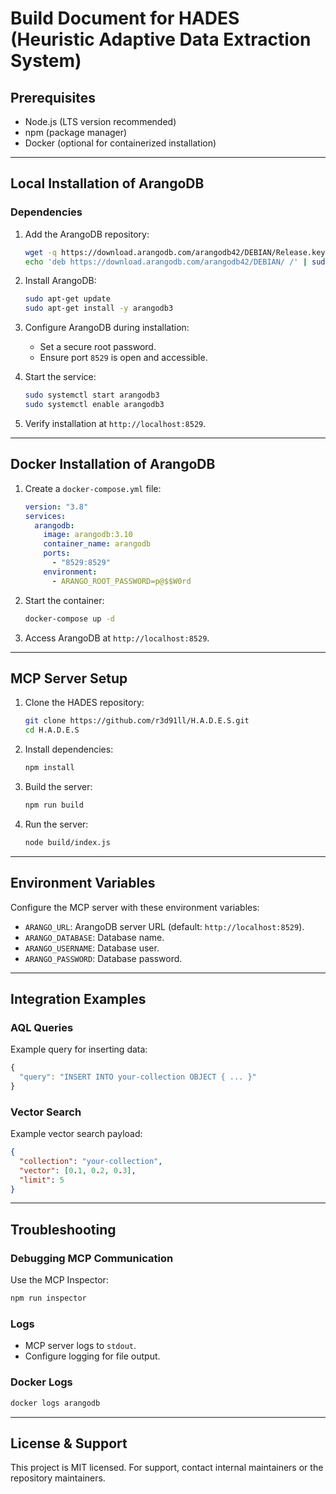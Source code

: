 # Build Document for HADES (Heuristic Adaptive Data Extraction System)

## Prerequisites
- Node.js (LTS version recommended)
- npm (package manager)
- Docker (optional for containerized installation)

---

## Local Installation of ArangoDB

### Dependencies
1. Add the ArangoDB repository:
   ```bash
   wget -q https://download.arangodb.com/arangodb42/DEBIAN/Release.key -O- | sudo apt-key add -
   echo 'deb https://download.arangodb.com/arangodb42/DEBIAN/ /' | sudo tee /etc/apt/sources.list.d/arangodb.list
   ```

2. Install ArangoDB:
   ```bash
   sudo apt-get update
   sudo apt-get install -y arangodb3
   ```

3. Configure ArangoDB during installation:
   - Set a secure root password.
   - Ensure port `8529` is open and accessible.

4. Start the service:
   ```bash
   sudo systemctl start arangodb3
   sudo systemctl enable arangodb3
   ```

5. Verify installation at `http://localhost:8529`.

---

## Docker Installation of ArangoDB

1. Create a `docker-compose.yml` file:
   ```yaml
   version: "3.8"
   services:
     arangodb:
       image: arangodb:3.10
       container_name: arangodb
       ports:
         - "8529:8529"
       environment:
         - ARANGO_ROOT_PASSWORD=p@$$W0rd
   ```

2. Start the container:
   ```bash
   docker-compose up -d
   ```

3. Access ArangoDB at `http://localhost:8529`.

---

## MCP Server Setup

1. Clone the HADES repository:
   ```bash
   git clone https://github.com/r3d91ll/H.A.D.E.S.git
   cd H.A.D.E.S
   ```

2. Install dependencies:
   ```bash
   npm install
   ```

3. Build the server:
   ```bash
   npm run build
   ```

4. Run the server:
   ```bash
   node build/index.js
   ```

---

## Environment Variables

Configure the MCP server with these environment variables:

- `ARANGO_URL`: ArangoDB server URL (default: `http://localhost:8529`).
- `ARANGO_DATABASE`: Database name.
- `ARANGO_USERNAME`: Database user.
- `ARANGO_PASSWORD`: Database password.

---

## Integration Examples

### AQL Queries
Example query for inserting data:
```javascript
{
  "query": "INSERT INTO your-collection OBJECT { ... }"
}
```

### Vector Search
Example vector search payload:
```json
{
  "collection": "your-collection",
  "vector": [0.1, 0.2, 0.3],
  "limit": 5
}
```

---

## Troubleshooting

### Debugging MCP Communication
Use the MCP Inspector:
```bash
npm run inspector
```

### Logs
- MCP server logs to `stdout`.
- Configure logging for file output.

### Docker Logs
```bash
docker logs arangodb
```

---

## License & Support
This project is MIT licensed. For support, contact internal maintainers or the repository maintainers.
